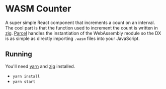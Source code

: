 # WASM Counter

A super simple React component that increments a count on an interval.
The cool part is that the function used to increment the count is written in
[zig](https://ziglang.org/). [Parcel](https://parceljs.org/) handles the instantiation of the
WebAssembly module so the DX is as simple as directly importing `.wasm` files into your JavaScript.

## Running

You'll need [yarn](https://classic.yarnpkg.com/en/docs/install) and
[zig](https://github.com/ziglang/zig/wiki/Install-Zig-from-a-Package-Manager)
installed.

* `yarn install`
* `yarn start`

